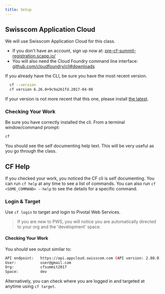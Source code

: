 ```yaml
---
title: Setup
---
```


## Swisscom Application Cloud

We will use Swisscom Application Cloud for this class.

* If you don't have an account, sign up now at: <a href="https://pre-cf-summit-registration.scapp.io/" target="_blank">pre-cf-summit-registration.scapp.io/</a>
* You will also need the Cloud Foundry command line interface: <a href="https://github.com/cloudfoundry/cli#downloads" target="_blank">github.com/cloudfoundry/cli#downloads</a>

If you already have the CLI, be sure you have the most recent version.

```sh
  cf --version
  cf version 6.26.0+9c9a261fd.2017-04-06
```
If your version is not more recent that this one, please install <a href="https://docs.cloudfoundry.org/cf-cli/install-go-cli.html" target="_blank">the latest</a>.

### Checking Your Work

Be sure you have correctly installed the cli.  From a terminal window/command prompt:

```sh
cf
```

You should see the self documenting help text.  This will be very useful as you go through the class.


## CF Help

If you checked your work, you noticed the CF cli is self documenting.  You can run `cf help` at any time to see a list of commands.  You can also run `cf <SOME_COMMAND> --help` to see the details for a specific command.

### Login & Target

Use `cf login` to target and login to Pivotal Web Services.

> If you are new to PWS, you will notice you are automatically directed to your org and the 'development' space.

#### Checking Your Work

You should see output similar to:

```sh
API endpoint:   https://api.appcloud.swisscom.com (API version: 2.80.0)
User:           user@gmail.com
Org:            cfsummit2017
Space:          dev
```

Alternatively, you can check where you are logged in and targeted at anytime using `cf target`.
